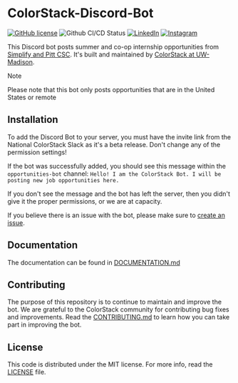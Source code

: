 # ColorStack-Discord-Bot

[![GitHub license](https://img.shields.io/badge/license-MIT-blue.svg)](https://github.com/colorstackatuw/ColorStack-Discord-Bot/blob/main/LICENSE)
![Github CI/CD Status](https://github.com/colorstackatuw/ColorStack-Discord-Bot/actions/workflows/deploy-vm.yml/badge.svg)
[![LinkedIn](https://img.shields.io/badge/ColorStack%20at%20UW--Madison-0077B5?style=for-the-badge&logo=linkedin&logoColor=white&style=flat-square)](https://www.linkedin.com/company/colorstack-at-uw-madison)
[![Instagram](https://img.shields.io/badge/colorstackatuw-E4405F?style=for-the-badge&logo=instagram&logoColor=white&style=flat-square)](https://instagram.com/colorstackatuw)

This Discord bot posts summer and co-op internship opportunities from [Simplify and Pitt CSC](https://github.com/SimplifyJobs/Summer2025-Internships). It's built and maintained by [ColorStack at UW-Madison](https://colorstack.cs.wisc.edu/).

> [!NOTE]
> Please note that this bot only posts opportunities that are in the United States or remote

## Installation

To add the Discord Bot to your server, you must have the invite link from the National ColorStack Slack as it's a beta release. Don't change any of the permission settings!

If the bot was successfully added, you should see this message within the `opportunities-bot` channel: `Hello! I am the ColorStack Bot. I will be posting new job opportunities here.`

If you don't see the message and the bot has left the server, then you didn't give it the proper permissions, or we are at capacity.

If you believe there is an issue with the bot, please make sure to [create an issue](https://github.com/colorstackatuw/ColorStack-Discord-Bot/issues).

## Documentation

The documentation can be found in [DOCUMENTATION.md](https://github.com/colorstackatuw/ColorStack-Discord-Bot/blob/main/DOCUMENTATION.md)

## Contributing

The purpose of this repository is to continue to maintain and improve the bot. We are grateful to the ColorStack community for contributing bug fixes and improvements. Read the [CONTRIBUTING.md](https://github.com/colorstackatuw/ColorStack-Discord-Bot/blob/main/CONTRIBUTING.md) to learn how you can take part in improving the bot.

## License

This code is distributed under the MIT license. For more info, read the [LICENSE](LICENSE) file.
